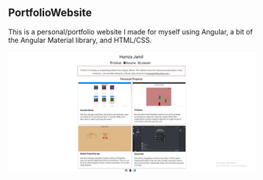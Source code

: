 ## PortfolioWebsite
This is a personal/portfolio website I made for myself using Angular, a bit of the Angular Material library, and HTML/CSS.

![](Portfoliowebsite.jpg)
